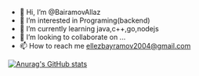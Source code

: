 - 👋 Hi, I’m @BairamovAllaz
- 👀 I’m interested in Programing(backend)
- 🌱 I’m currently learning java,c++,go,nodejs
- 💞️ I’m looking to collaborate on ...
- 📫 How to reach me ellezbayramov2004@gmail.com

<!---
BairamovAllaz/BairamovAllaz is a ✨ special ✨ repository because its `README.md` (this file) appears on your GitHub profile.
You can click the Preview link to take a look at your changes.
--->

[![Anurag's GitHub stats](https://github-readme-stats.vercel.app/api?username=BairamovAllaz)](https://github.com/anuraghazra/github-readme-stats)
